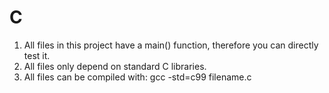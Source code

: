 C
=========

1. All files in this project have a main() function, therefore you can directly test it.
2. All files only depend on standard C libraries.
3. All files can be compiled with: gcc -std=c99 filename.c
